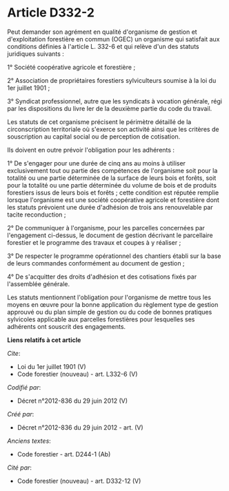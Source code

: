 # Article D332-2

Peut demander son agrément en qualité d'organisme de gestion et d'exploitation forestière en commun (OGEC) un organisme qui
satisfait aux conditions définies à l'article L. 332-6 et qui relève d'un des statuts juridiques suivants : 

1° Société coopérative agricole et forestière ; 

2° Association de propriétaires forestiers sylviculteurs soumise à la loi du 1er juillet 1901 ; 

3° Syndicat professionnel, autre que les syndicats à vocation générale, régi par les dispositions du livre Ier de la deuxième
partie du code du travail. 

Les statuts de cet organisme précisent le périmètre détaillé de la circonscription territoriale où s'exerce son activité
ainsi que les critères de souscription au capital social ou de perception de cotisation. 

Ils doivent en outre prévoir l'obligation pour les adhérents : 

1° De s'engager pour une durée de cinq ans au moins à utiliser exclusivement tout ou partie des compétences de l'organisme
soit pour la totalité ou une partie déterminée de la surface de leurs bois et forêts, soit pour la totalité ou une partie
déterminée du volume de bois et de produits forestiers issus de leurs bois et forêts ; cette condition est réputée remplie
lorsque l'organisme est une société coopérative agricole et forestière dont les statuts prévoient une durée d'adhésion de
trois ans renouvelable par tacite reconduction ; 

2° De communiquer à l'organisme, pour les parcelles concernées par l'engagement ci-dessus, le document de gestion décrivant
le parcellaire forestier et le programme des travaux et coupes à y réaliser ; 

3° De respecter le programme opérationnel des chantiers établi sur la base de leurs commandes conformément au document de
gestion ; 

4° De s'acquitter des droits d'adhésion et des cotisations fixés par l'assemblée générale. 

Les statuts mentionnent l'obligation pour l'organisme de mettre tous les moyens en œuvre pour la bonne application du
règlement type de gestion approuvé ou du plan simple de gestion ou du code de bonnes pratiques sylvicoles applicable aux
parcelles forestières pour lesquelles ses adhérents ont souscrit des engagements.

**Liens relatifs à cet article**

_Cite_:

  - Loi du 1er juillet 1901 (V)
  - Code forestier (nouveau) - art. L332-6 (V)

_Codifié par_:

  - Décret n°2012-836 du 29 juin 2012 (V)

_Créé par_:

  - Décret n°2012-836 du 29 juin 2012 - art. (V)

_Anciens textes_:

  - Code forestier - art. D244-1 (Ab)

_Cité par_:

  - Code forestier (nouveau) - art. D332-12 (V)
